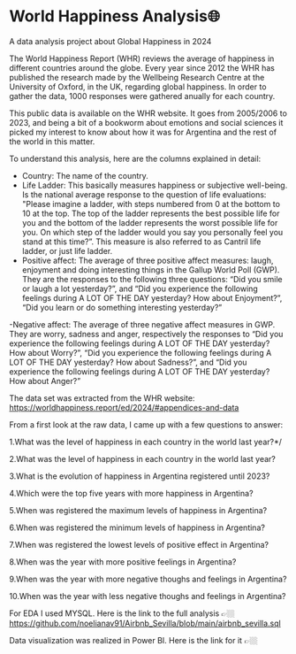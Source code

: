 # World Happiness Analysis🌐
A data analysis project about Global Happiness in 2024

The World Happiness Report (WHR) reviews the average of happiness in different countries around the globe. Every year since 2012 the WHR has published the research made by the Wellbeing Research Centre at the University of Oxford, in the UK, regarding global happiness. In order to gather the data, 1000 responses were gathered anually for each country.

This public data is available on the WHR website. It goes from 2005/2006 to 2023, and being a bit of a bookworm about emotions and social sciences it picked my interest to know about how it was for Argentina and the rest of the world in this matter.

To understand this analysis, here are the columns explained in detail:
- Country: The name of the country.
- Life Ladder: This basically measures happiness or subjective well-being. Is the national average response to the question of life evaluations: "Please imagine a ladder, with steps numbered from 0 at the bottom to 10 at the top. The top of the ladder represents the best possible life for you and the bottom of the ladder represents the worst possible life for you. On which step of the ladder would you say you personally feel you stand at this time?”. This measure is also referred to as Cantril life ladder, or just life ladder.
- Positive affect: The average of three positive affect measures: laugh, enjoyment and doing interesting things in the Gallup World Poll (GWP). They are the responses to the following three questions: “Did you smile or laugh a lot yesterday?”, and “Did you experience the following feelings during A LOT OF THE DAY yesterday? How about Enjoyment?”, “Did you learn or do something interesting yesterday?”

-Negative affect: The average of three negative affect measures in GWP. They are worry, sadness and anger, respectively the responses to “Did
you experience the following feelings during A LOT OF THE DAY yesterday? How about Worry?”, “Did you experience the following feelings during A LOT OF THE DAY yesterday? How about Sadness?”, and “Did you experience the following feelings during A LOT OF THE DAY yesterday? How about Anger?” 

The data set was extracted from the WHR website: https://worldhappiness.report/ed/2024/#appendices-and-data

From a first look at the raw data, I came up with a few questions to answer:

1.What was the level of happiness in each country in the world last year?*/

2.What was the level of happiness in each country in the world last year?

3.What is the evolution of happiness in Argentina registered until 2023?

4.Which were the top five years with more happiness in Argentina?

5.When was registered the maximum levels of happiness in Argentina?

6.When was registered the minimum levels of happiness in Argentina?

7.When was registered the lowest levels of positive effect in Argentina?

8.When was the year with more positive feelings in Argentina?

9.When was the year with more negative thoughs and feelings in Argentina?

10.When was the year with less negative thoughs and feelings in Argentina?

For EDA I used MYSQL. Here is the link to the full analysis 👉🏼https://github.com/noelianav91/Airbnb_Sevilla/blob/main/airbnb_sevilla.sql

Data visualization was realized in Power BI. Here is the link for it 👉🏼 
